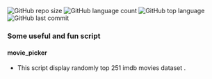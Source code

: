 ![GitHub repo size](https://img.shields.io/github/repo-size/Uttam580/fun_with_python?style=plastic)
![GitHub language count](https://img.shields.io/github/languages/count/Uttam580/fun_with_python?style=plastic)
![GitHub top language](https://img.shields.io/github/languages/top/Uttam580/fun_with_python?style=plastic)
![GitHub last commit](https://img.shields.io/github/last-commit/Uttam580/fun_with_python?color=red&style=plastic)


### Some useful and fun script 

#### movie_picker 

* This script display randomly top 251 imdb movies  dataset .